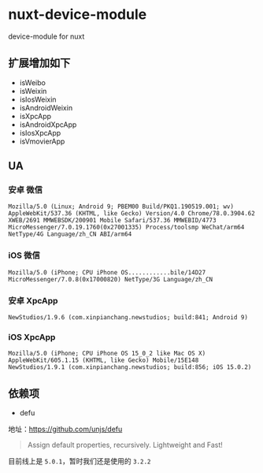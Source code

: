 # nuxt-device-module
device-module for nuxt


## 扩展增加如下

* isWeibo
* isWeixin
* isIosWeixin
* isAndroidWeixin
* isXpcApp
* isAndroidXpcApp
* isIosXpcApp
* isVmovierApp


## UA 

### 安卓 微信

```
Mozilla/5.0 (Linux; Android 9; PBEM00 Build/PKQ1.190519.001; wv) AppleWebKit/537.36 (KHTML, like Gecko) Version/4.0 Chrome/78.0.3904.62 XWEB/2691 MMWEBSDK/200901 Mobile Safari/537.36 MMWEBID/4773 MicroMessenger/7.0.19.1760(0x27001335) Process/toolsmp WeChat/arm64 NetType/4G Language/zh_CN ABI/arm64
```

### iOS 微信

```
Mozilla/5.0 (iPhone; CPU iPhone OS............bile/14D27 MicroMessenger/7.0.8(0x17000820) NetType/3G Language/zh_CN
```

### 安卓 XpcApp

```
NewStudios/1.9.6 (com.xinpianchang.newstudios; build:841; Android 9)
```

### iOS XpcApp

```
Mozilla/5.0 (iPhone; CPU iPhone OS 15_0_2 like Mac OS X) AppleWebKit/605.1.15 (KHTML, like Gecko) Mobile/15E148 NewStudios/1.9.1 (com.xinpianchang.newstudios; build:856; iOS 15.0.2)
```

## 依赖项

* defu

地址：https://github.com/unjs/defu

> Assign default properties, recursively. Lightweight and Fast!

目前线上是 `5.0.1`，暂时我们还是使用的 `3.2.2`
